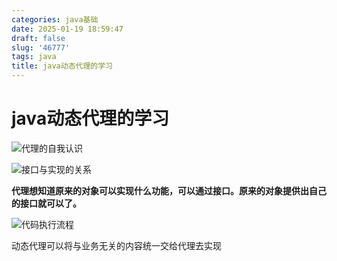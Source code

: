 ```yaml
---
categories: java基础
date: 2025-01-19 18:59:47
draft: false
slug: '46777'
tags: java
title: java动态代理的学习
---
```


# java动态代理的学习

![代理的自我认识](/images/posts/java动态代理的学习/1.svg)

![接口与实现的关系](/images/posts/java动态代理的学习/image1.png)

**代理想知道原来的对象可以实现什么功能，可以通过接口。原来的对象提供出自己的接口就可以了。**

![代码执行流程](/images/posts/java动态代理的学习/image2.png)

动态代理可以将与业务无关的内容统一交给代理去实现